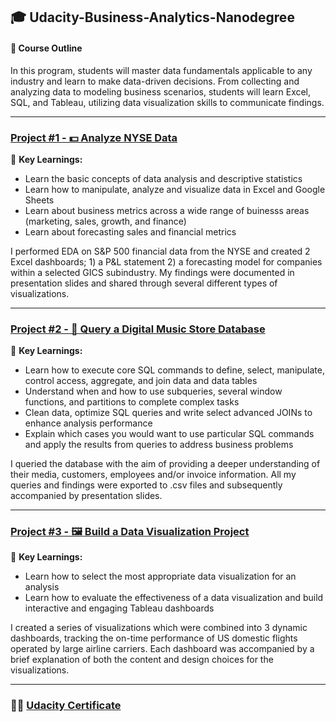 ## 🎓 Udacity-Business-Analytics-Nanodegree
#### 📄 Course Outline
In this program, students will master data fundamentals applicable to any industry and learn to make data-driven decisions. From collecting and analyzing data to modeling business scenarios, students will learn Excel, SQL, and Tableau, utilizing data visualization skills to communicate findings.

---
### [Project #1 - 💵 Analyze NYSE Data](link)
🔑 **Key Learnings:**
* Learn the basic concepts of data analysis and descriptive statistics
* Learn how to manipulate, analyze and visualize data in Excel and Google Sheets
* Learn about business metrics across a wide range of buinesss areas (marketing, sales, growth, and finance)
* Learn about forecasting sales and financial metrics

I performed EDA on S&P 500 financial data from the NYSE and created 2 Excel dashboards; 1) a P&L statement 2) a forecasting model for companies within a selected GICS subindustry. My findings were documented in presentation slides and shared through several different types of visualizations.

---
### [Project #2 - 🎹 Query a Digital Music Store Database](link)
🔑 **Key Learnings:**
* Learn how to execute core SQL commands to define, select, manipulate, control access, aggregate, and join data and data tables
* Understand when and how to use subqueries, several window functions, and partitions to complete complex tasks
* Clean data, optimize SQL queries and write select advanced JOINs to enhance analysis performance
* Explain which cases you would want to use particular SQL commands and apply the results from queries to address business problems

I queried the database with the aim of providing a deeper understanding of their media, customers, employees and/or invoice information. All my queries and findings were exported to .csv files and subsequently accompanied by presentation slides.

---
### [Project #3 - 🖼️ Build a Data Visualization Project](link)
🔑 **Key Learnings:**
* Learn how to select the most appropriate data visualization for an analysis
* Learn how to evaluate the effectiveness of a data visualization and build interactive and engaging Tableau dashboards

I created a series of visualizations which were combined into 3 dynamic dashboards, tracking the on-time performance of US domestic flights operated by large airline carriers. Each dashboard was accompanied by a brief explanation of both the content and design choices for the visualizations.

---
### 🧑‍🎓 [Udacity Certificate](https://github.com/tuckercp/Udacity-Business-Analytics-ND/blob/main/Udacity%20BA%20Certificate.pdf)
